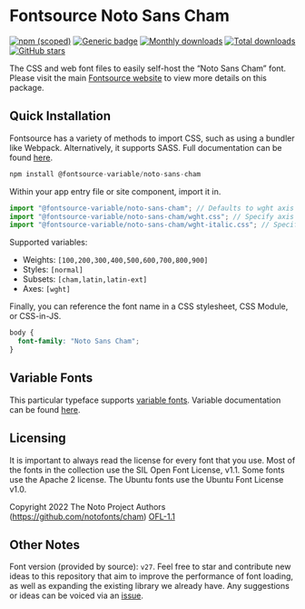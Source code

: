 # Fontsource Noto Sans Cham

[![npm (scoped)](https://img.shields.io/npm/v/@fontsource/noto-sans-cham?color=brightgreen)](https://www.npmjs.com/package/@fontsource/noto-sans-cham) [![Generic badge](https://img.shields.io/badge/fontsource-passing-brightgreen)](https://github.com/fontsource/fontsource) [![Monthly downloads](https://badgen.net/npm/dm/@fontsource/noto-sans-cham)](https://github.com/fontsource/fontsource) [![Total downloads](https://badgen.net/npm/dt/@fontsource/noto-sans-cham)](https://github.com/fontsource/fontsource) [![GitHub stars](https://img.shields.io/github/stars/fontsource/fontsource.svg?style=social&label=Star)](https://github.com/fontsource/fontsource/stargazers)

The CSS and web font files to easily self-host the “Noto Sans Cham” font. Please visit the main [Fontsource website](https://fontsource.org/fonts/noto-sans-cham) to view more details on this package.

## Quick Installation

Fontsource has a variety of methods to import CSS, such as using a bundler like Webpack. Alternatively, it supports SASS. Full documentation can be found [here](https://fontsource.org/docs/getting-started/introduction).

```javascript
npm install @fontsource-variable/noto-sans-cham
```

Within your app entry file or site component, import it in.

```javascript
import "@fontsource-variable/noto-sans-cham"; // Defaults to wght axis
import "@fontsource-variable/noto-sans-cham/wght.css"; // Specify axis
import "@fontsource-variable/noto-sans-cham/wght-italic.css"; // Specify axis and style

```

Supported variables:
- Weights: `[100,200,300,400,500,600,700,800,900]`
- Styles: `[normal]`
- Subsets: `[cham,latin,latin-ext]`
- Axes: `[wght]`

Finally, you can reference the font name in a CSS stylesheet, CSS Module, or CSS-in-JS.

```css
body {
  font-family: "Noto Sans Cham";
}
```

## Variable Fonts

This particular typeface supports [variable fonts](https://developer.mozilla.org/en-US/docs/Web/CSS/CSS_Fonts/Variable_Fonts_Guide).
Variable documentation can be found [here](https://fontsource.org/docs/getting-started/variable).

## Licensing
It is important to always read the license for every font that you use.
Most of the fonts in the collection use the SIL Open Font License, v1.1. Some fonts use the Apache 2 license. The Ubuntu fonts use the Ubuntu Font License v1.0.

Copyright 2022 The Noto Project Authors (https://github.com/notofonts/cham)
[OFL-1.1](http://scripts.sil.org/OFL)

## Other Notes
Font version (provided by source): `v27`.
Feel free to star and contribute new ideas to this repository that aim to improve the performance of font loading, as well as expanding the existing library we already have. Any suggestions or ideas can be voiced via an [issue](https://github.com/fontsource/fontsource/issues).